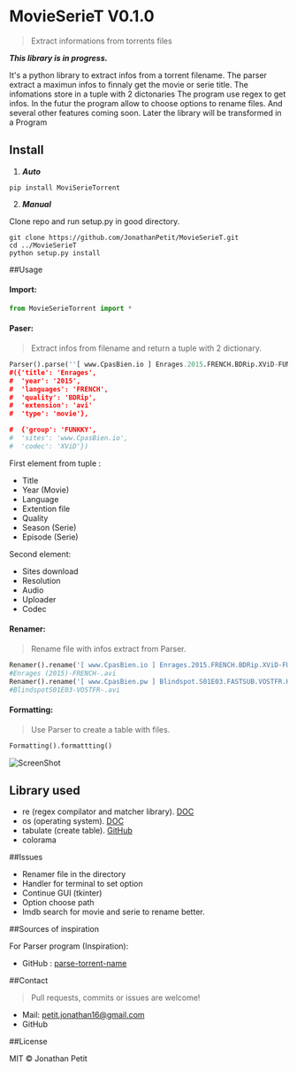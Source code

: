 # MovieSerieT V0.1.0
> Extract informations from torrents files

***This library is in progress.***

It's a python library to extract infos from a torrent filename. The parser extract a maximun infos to finnaly get the movie or serie title. The infomations store in a tuple with 2 dictonaries The program use regex to get infos. In the futur the program allow to choose options to rename files. And several other features coming soon. Later the library will be transformed in a Program

## Install
1. ***Auto***
  ```
  pip install MoviSerieTorrent
  ````

2. ***Manual***

  Clone repo and run setup.py in good directory.
  ```
  git clone https://github.com/JonathanPetit/MovieSerieT.git
  cd ../MovieSerieT
  python setup.py install
  ```

##Usage

#### Import:
```py
from MovieSerieTorrent import *
```

#### Paser:
> Extract infos from filename and return a tuple with 2 dictionary.

```py
Parser().parse(''[ www.CpasBien.io ] Enrages.2015.FRENCH.BDRip.XViD-FUNKKY.avi')
#({'title': 'Enrages',
#  'year': '2015',
#  'languages': 'FRENCH',
#  'quality': 'BDRip',
#  'extension': 'avi'
#  'type': 'movie'},

#  {'group': 'FUNKKY',
#  'sites': 'www.CpasBien.io',
#  'codec': 'XViD'})
```
First element from tuple :
* Title
* Year (Movie)
* Language
* Extention file
* Quality
* Season (Serie)
* Episode (Serie)

Second element:
* Sites download
* Resolution
* Audio
* Uploader
* Codec

#### Renamer:
> Rename file with infos extract from Parser.

```py
Renamer().rename('[ www.CpasBien.io ] Enrages.2015.FRENCH.BDRip.XViD-FUNKKY.avi')
#Enrages (2015)-FRENCH-.avi
Renamer().rename('[ www.CpasBien.pw ] Blindspot.S01E03.FASTSUB.VOSTFR.HDTV.XviD-ZT.avi')
#BlindspotS01E03-VOSTFR-.avi
```

#### Formatting:
> Use Parser to create a table with files.

```py
Formatting().formattting()
````
![ScreenShot](https://raw.githubusercontent.com/JonathanPetit/MovieSerieT/master/doc/table.png)

## Library used

* re (regex compilator and matcher library). [DOC](https://docs.python.org/2/library/re.html)
* os (operating system). [DOC](https://docs.python.org/2/library/os.html)
* tabulate (create table). [GitHub](https://github.com/gregbanks/python-tabulate)
* colorama

##Issues

* Renamer file in the directory
* Handler for terminal to set option
* Continue GUI (tkinter)
* Option choose path
* Imdb search for movie and serie to rename better.

##Sources of inspiration

For Parser program (Inspiration):
* GitHub : [parse-torrent-name](https://github.com/divijbindlish/parse-torrent-name)

##Contact
> Pull requests, commits or issues are welcome!

* Mail: petit.jonathan16@gmail.com
* GitHub

##License

MIT © Jonathan Petit
